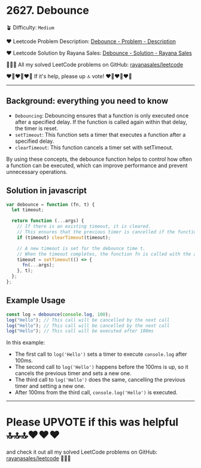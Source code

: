 # 2627. Debounce

🪴 Difficulty: `Medium`

❤️ Leetcode Problem Description: [Debounce - Problem - Description](https://leetcode.com/problems/debounce/description/)

❤️ Leetcode Solution by Rayana Sales: [Debounce - Solution - Rayana Sales](https://leetcode.com/problems/debounce/solutions/5604417/debouncing-without-mystery-simple-beginner-friendly/)

💁🏻‍♀️ All my solved LeetCode problems on GitHub: [rayanasales/leetcode](https://github.com/rayanasales/leetcode)

❤️‍🔥❤️‍🔥❤️‍🔥 If it's help, please up 🔝 vote! ❤️‍🔥❤️‍🔥❤️‍🔥

---

## Background: everything you need to know

- `Debouncing`: Debouncing ensures that a function is only executed once after a specified delay. If the function is called again within that delay, the timer is reset.
- `setTimeout`: This function sets a timer that executes a function after a specified delay.
- `clearTimeout`: This function cancels a timer set with setTimeout.

By using these concepts, the debounce function helps to control how often a function can be executed, which can improve performance and prevent unnecessary operations.

## Solution in javascript

```js
var debounce = function (fn, t) {
  let timeout;

  return function (...args) {
    // If there is an existing timeout, it is cleared.
    // This ensures that the previous timer is cancelled if the function is called again within the debounce time.
    if (timeout) clearTimeout(timeout);

    // A new timeout is set for the debounce time t.
    // When the timeout completes, the function fn is called with the arguments (args)
    timeout = setTimeout(() => {
      fn(...args);
    }, t);
  };
};
```

## Example Usage

```javascript
const log = debounce(console.log, 100);
log("Hello"); // This call will be cancelled by the next call
log("Hello"); // This call will be cancelled by the next call
log("Hello"); // This call will be executed after 100ms
```

In this example:

- The first call to `log('Hello')` sets a timer to execute `console.log` after 100ms.
- The second call to `log('Hello')` happens before the 100ms is up, so it cancels the previous timer and sets a new one.
- The third call to `log('Hello')` does the same, cancelling the previous timer and setting a new one.
- After 100ms from the third call, `console.log('Hello')` is executed.

---

# Please UPVOTE if this was helpful 🔝🔝🔝❤️❤️❤️

and check it out all my solved LeetCode problems on GitHub: [rayanasales/leetcode](https://github.com/rayanasales/leetcode) 🤙😚🤘
